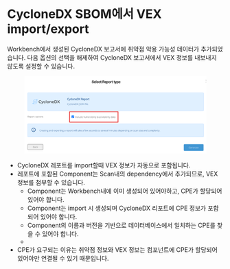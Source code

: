 # CycloneDX SBOM에서 VEX import/export

Workbench에서 생성된 CycloneDX 보고서에 취약점 악용 가능성 데이터가 추가되었습니다. 다음 옵션의 선택을 해제하여 CycloneDX 보고서에서 VEX 정보를 내보내지 않도록 설정할 수 있습니다.

<figure><img src="../../../.gitbook/assets/화면 캡처 2025-05-20 161245.png" alt=""><figcaption></figcaption></figure>

* CycloneDX 레포트를 import할때 VEX 정보가 자동으로 포함됩니다.
* 레포트에 포함된 Component는 Scan내의 dependency에서 추가되므로, VEX 정보를  첨부할 수 있습니다.
  * Component는  Workbench내에 이미 생성되어 있어야하고, CPE가 할당되어있어야 합니다.
  * Component는 import 시 생성되며 CycloneDX 리포트에 CPE 정보가 포함되어 있어야 합니다.
  * Component의 이름과 버전을 기반으로 데이터베이스에서 일치하는 CPE를 찾을 수 있어야 합니다.
  *
* CPE가 요구되는 이유는 취약점 정보와 VEX 정보는 컴포넌트에 CPE가 할당되어 있어야만 연결될 수 있기 때문입니다.

